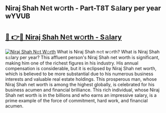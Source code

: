 ## Niraj Shah N𝚎t w𝚘rth - Part-T8T S𝚊lary per year wYVUB

# <h2><a href="http://gc2rwk.nevu.top/?p=Niraj+Shah">🔗 👉🔴 Niraj Shah N𝚎t w𝚘rth - S𝚊lary</a></h2>

[![Niraj Shah N𝚎t W𝚘rth](https://i.imgur.com/Oavwk0R.jpeg)](http://gc2rwk.nevu.top/?p=Niraj+Shah)
What is Niraj Shah n𝚎t w𝚘rth? What is Niraj Shah s𝚊lary per year?
This affluent person's Niraj Shah net worth is significant, making him one of the richest figures in his industry. His annual compensation is considerable, but it is eclipsed by Niraj Shah net worth, which is believed to be more substantial due to his numerous business interests and valuable real estate holdings. This prosperous man, whose Niraj Shah net worth is among the highest globally, is celebrated for his business acumen and financial brilliance. This rich individual, whose Niraj Shah net worth is in the billions and who earns an impressive salary, is a prime example of the force of commitment, hard work, and financial acumen.
